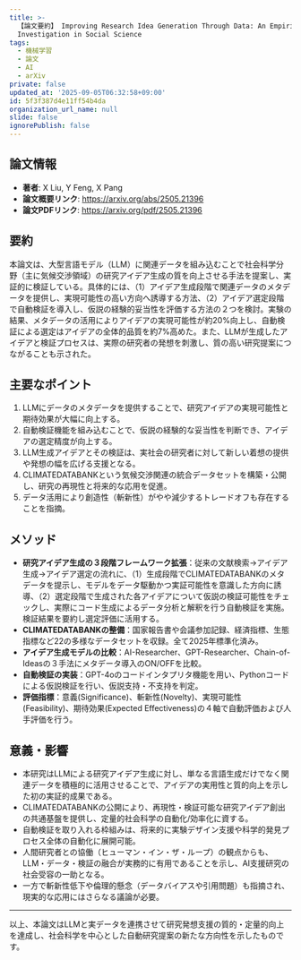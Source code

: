 ```yaml
---
title: >-
  【論文要約】 Improving Research Idea Generation Through Data: An Empirical
  Investigation in Social Science
tags:
  - 機械学習
  - 論文
  - AI
  - arXiv
private: false
updated_at: '2025-09-05T06:32:58+09:00'
id: 5f3f387d4e11ff54b4da
organization_url_name: null
slide: false
ignorePublish: false
---
```


## 論文情報

- **著者**: X Liu, Y Feng, X Pang
- **論文概要リンク**: https://arxiv.org/abs/2505.21396
- **論文PDFリンク**: https://arxiv.org/pdf/2505.21396

## 要約

本論文は、大型言語モデル（LLM）に関連データを組み込むことで社会科学分野（主に気候交渉領域）の研究アイデア生成の質を向上させる手法を提案し、実証的に検証している。具体的には、（1）アイデア生成段階で関連データのメタデータを提供し、実現可能性の高い方向へ誘導する方法、（2）アイデア選定段階で自動検証を導入し、仮説の経験的妥当性を評価する方法の２つを検討。実験の結果、メタデータの活用によりアイデアの実現可能性が約20%向上し、自動検証による選定はアイデアの全体的品質を約7%高めた。また、LLMが生成したアイデアと検証プロセスは、実際の研究者の発想を刺激し、質の高い研究提案につながることも示された。

## 主要なポイント

1. LLMにデータのメタデータを提供することで、研究アイデアの実現可能性と期待効果が大幅に向上する。
2. 自動検証機能を組み込むことで、仮説の経験的な妥当性を判断でき、アイデアの選定精度が向上する。
3. LLM生成アイデアとその検証は、実社会の研究者に対して新しい着想の提供や発想の幅を広げる支援となる。
4. CLIMATEDATABANKという気候交渉関連の統合データセットを構築・公開し、研究の再現性と将来的な応用を促進。
5. データ活用により創造性（斬新性）がやや減少するトレードオフも存在することを指摘。


## メソッド

- **研究アイデア生成の３段階フレームワーク拡張**：従来の文献検索→アイデア生成→アイデア選定の流れに、（1）生成段階でCLIMATEDATABANKのメタデータを提示し、モデルをデータ駆動かつ実証可能性を意識した方向に誘導、（2）選定段階で生成された各アイデアについて仮説の検証可能性をチェックし、実際にコード生成によるデータ分析と解釈を行う自動検証を実施。検証結果を要約し選定評価に活用する。
- **CLIMATEDATABANKの整備**：国家報告書や会議参加記録、経済指標、生態指標など22の多様なデータセットを収録。全て2025年標準化済み。
- **アイデア生成モデルの比較**：AI-Researcher、GPT-Researcher、Chain-of-Ideasの３手法にメタデータ導入のON/OFFを比較。
- **自動検証の実装**：GPT-4oのコードインタプリタ機能を用い、Pythonコードによる仮説検証を行い、仮説支持・不支持を判定。
- **評価指標**：意義(Significance)、斬新性(Novelty)、実現可能性(Feasibility)、期待効果(Expected Effectiveness)の４軸で自動評価および人手評価を行う。

## 意義・影響

- 本研究はLLMによる研究アイデア生成に対し、単なる言語生成だけでなく関連データを積極的に活用させることで、アイデアの実用性と質的向上を示した初の実証的成果である。
- CLIMATEDATABANKの公開により、再現性・検証可能な研究アイデア創出の共通基盤を提供し、定量的社会科学の自動化/効率化に資する。
- 自動検証を取り入れる枠組みは、将来的に実験デザイン支援や科学的発見プロセス全体の自動化に展開可能。
- 人間研究者との協働（ヒューマン・イン・ザ・ループ）の観点からも、LLM・データ・検証の融合が実務的に有用であることを示し、AI支援研究の社会受容の一助となる。
- 一方で斬新性低下や倫理的懸念（データバイアスや引用問題）も指摘され、現実的な応用にはさらなる議論が必要。

---

以上、本論文はLLMと実データを連携させて研究発想支援の質的・定量的向上を達成し、社会科学を中心とした自動研究提案の新たな方向性を示したものです。


